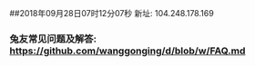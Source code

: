 ##2018年09月28日07时12分07秒 新址: 104.248.178.169
### 兔友常见问题及解答: https://github.com/wanggonging/d/blob/w/FAQ.md
